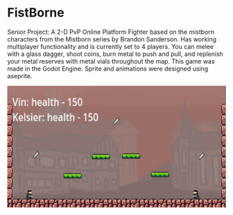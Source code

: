 # FistBorne
Senior Project: A 2-D PvP Online Platform Fighter based on the mistborn characters from the Mistborn series by Brandon Sanderson. Has working multiplayer functionality and is currently set to 4 players. You can melee with a glass dagger, shoot coins, burn metal to push and pull, and replenish your metal reserves with metal vials throughout the map. This game was made in the Godot Engine. Sprite and animations were designed using aseprite.

![Game Image](./fistborne_arena.JPG)
